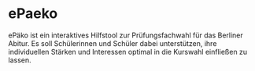 # ePaeko
ePäko ist ein interaktives Hilfstool zur Prüfungsfachwahl für das Berliner Abitur. Es soll Schülerinnen und Schüler dabei unterstützen, ihre individuellen Stärken und Interessen optimal in die Kurswahl einfließen zu lassen.
